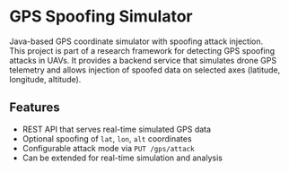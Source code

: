 # GPS Spoofing Simulator

Java-based GPS coordinate simulator with spoofing attack injection.  
This project is part of a research framework for detecting GPS spoofing attacks in UAVs. It provides a backend service that simulates drone GPS telemetry and allows injection of spoofed data on selected axes (latitude, longitude, altitude).

## Features

- REST API that serves real-time simulated GPS data
- Optional spoofing of `lat`, `lon`, `alt` coordinates
- Configurable attack mode via `PUT /gps/attack`
- Can be extended for real-time simulation and analysis